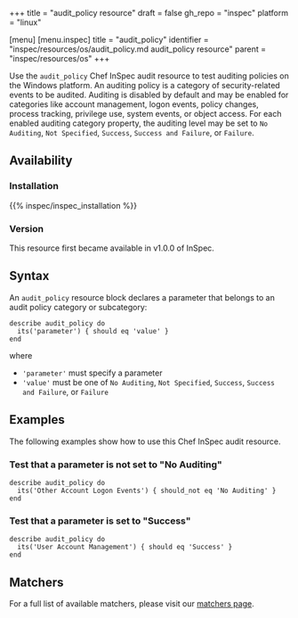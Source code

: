 +++
title = "audit_policy resource"
draft = false
gh_repo = "inspec"
platform = "linux"

[menu]
  [menu.inspec]
    title = "audit_policy"
    identifier = "inspec/resources/os/audit_policy.md audit_policy resource"
    parent = "inspec/resources/os"
+++

Use the `audit_policy` Chef InSpec audit resource to test auditing policies on the Windows platform. An auditing policy is a category of security-related events to be audited. Auditing is disabled by default and may be enabled for categories like account management, logon events, policy changes, process tracking, privilege use, system events, or object access. For each enabled auditing category property, the auditing level may be set to `No Auditing`, `Not Specified`, `Success`, `Success and Failure`, or `Failure`.

## Availability

### Installation

{{% inspec/inspec_installation %}}

### Version

This resource first became available in v1.0.0 of InSpec.

## Syntax

An `audit_policy` resource block declares a parameter that belongs to an audit policy category or subcategory:

    describe audit_policy do
      its('parameter') { should eq 'value' }
    end

where

- `'parameter'` must specify a parameter
- `'value'` must be one of `No Auditing`, `Not Specified`, `Success`, `Success and Failure`, or `Failure`

## Examples

The following examples show how to use this Chef InSpec audit resource.

### Test that a parameter is not set to "No Auditing"

    describe audit_policy do
      its('Other Account Logon Events') { should_not eq 'No Auditing' }
    end

### Test that a parameter is set to "Success"

    describe audit_policy do
      its('User Account Management') { should eq 'Success' }
    end

## Matchers

For a full list of available matchers, please visit our [matchers page](/inspec/matchers/).
